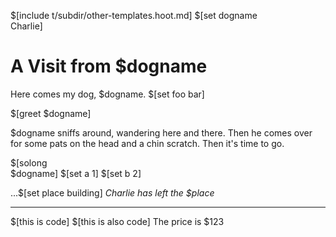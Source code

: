 $[include t/subdir/other-templates.hoot.md]
   $[set dogname \
Charlie]
# A Visit from $dogname

Here comes my dog, $dogname.
$[set foo bar]

$[greet $dogname]

$dogname sniffs around, wandering here and there.
Then he comes over for some pats on the head
and a chin scratch. Then it's time to go.

$[solong \
$dogname]
$[set a 1]    $[set b 2]

...$[set place building]
*Charlie has left the $place*

---

\$[this is code]
$\[this is also code]
The price is $123
